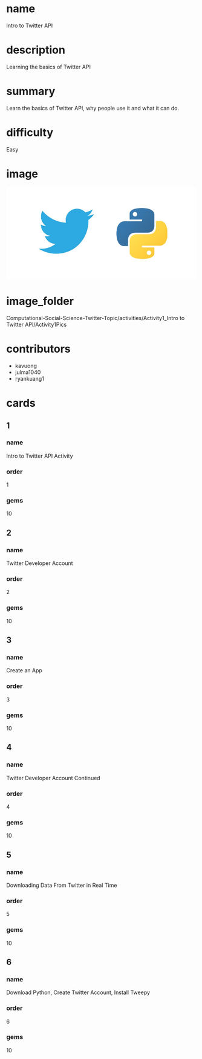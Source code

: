 # name

Intro to Twitter API
  

# description

Learning the basics of Twitter API


# summary

Learn the basics of Twitter API, why people use it and what it can do.


 
# difficulty

Easy

  

# image
<img src="Activity1Pics/intro_twitter_python.jpeg"/>


# image_folder

Computational-Social-Science-Twitter-Topic/activities/Activity1_Intro to Twitter API/Activity1Pics
 
# contributors
* kavuong
* julma1040
* ryankuang1

# cards



## 1



### name

Intro to Twitter API Activity



### order

1



### gems

10



## 2



### name

Twitter Developer Account 



### order

2



### gems

10

## 3



### name

Create an App 



### order

3



### gems

10



## 4



### name

Twitter Developer Account Continued



### order

4



### gems

10

## 5



### name

Downloading Data From Twitter in Real Time



### order

5



### gems

10



## 6



### name

Download Python, Create Twitter Account, Install Tweepy



### order

6



### gems

10
